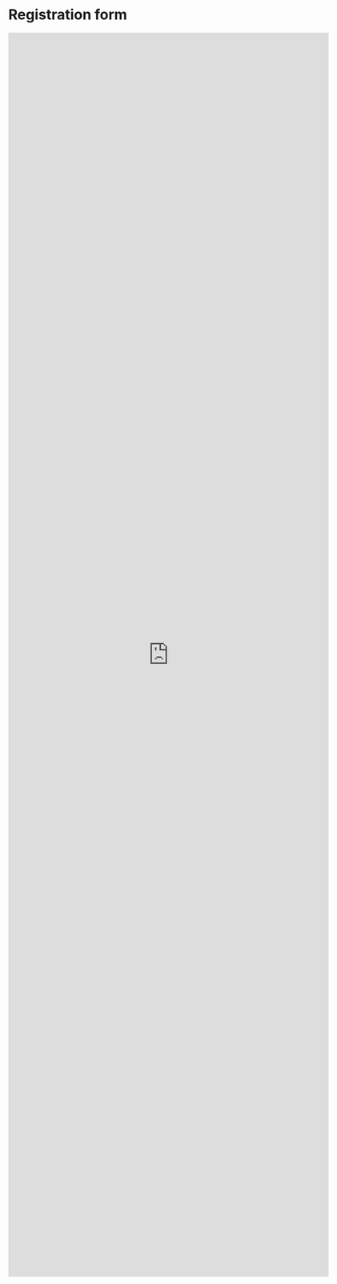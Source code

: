 # Registration form

<iframe src="https://docs.google.com/forms/d/e/1FAIpQLSduu-heLxKK0TxxHVsTteqOZtPU2ObWXMUY3TAEmBic6UtDiw/viewform?embedded=true" width="640" height="2485" frameborder="0" marginheight="0" marginwidth="0">Loading…</iframe>
